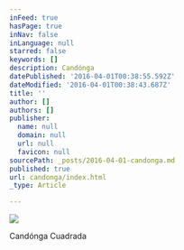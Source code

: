 ```yaml
---
inFeed: true
hasPage: true
inNav: false
inLanguage: null
starred: false
keywords: []
description: Candónga
datePublished: '2016-04-01T00:38:55.592Z'
dateModified: '2016-04-01T00:38:43.687Z'
title: ''
author: []
authors: []
publisher:
  name: null
  domain: null
  url: null
  favicon: null
sourcePath: _posts/2016-04-01-candonga.md
published: true
url: candonga/index.html
_type: Article

---
```

![](https://the-grid-user-content.s3-us-west-2.amazonaws.com/2fa38254-6c61-4a72-97f2-3447fe6a3269.png)

Candónga Cuadrada